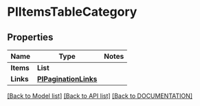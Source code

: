 # PIItemsTableCategory

## Properties
Name | Type | Notes
------------ | ------------- | -------------
**Items** | **List<PITableCategory>**
**Links** | **[**PIPaginationLinks**](../models/PIPaginationLinks.md)**

[[Back to Model list]](../../DOCUMENTATION.md#documentation-for-models) [[Back to API list]](../../DOCUMENTATION.md#documentation-for-api-endpoints) [[Back to DOCUMENTATION]](../../DOCUMENTATION.md)
